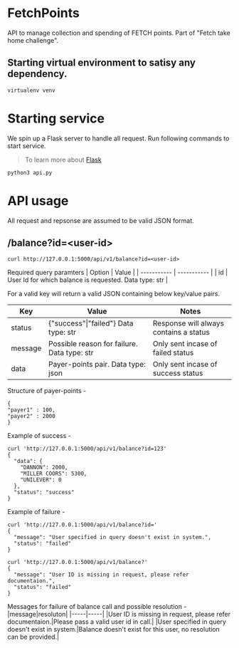 # FetchPoints

API to manage collection and spending of FETCH points. Part of "Fetch take home challenge".


## Starting virtual environment to satisy any dependency. 
```
virtualenv venv
```

# Starting service

We spin up a Flask server to handle all request. Run following commands to start service. 
> To learn more about [Flask](https://flask.palletsprojects.com/en/1.1.x/quickstart/)
```
python3 api.py
```

# API usage

All request and repsonse are assumed to be valid JSON format. 

## /balance?id=\<user-id>
```
curl http://127.0.0.1:5000/api/v1/balance?id=<user-id>
```

Required query paramters
| Option      | Value |
| ----------- | ----------- |
| id      | User Id for which balance is requested. Data type: str       |

For a valid key  will return a valid JSON containing below key/value pairs.

| Key      | Value | Notes |
| ----------- | ----------- |----------- |
| status      | {"success"\|"failed"} Data type: str   | Response will always contains a status |
| message      | Possible reason for failure. Data type: str   | Only sent incase of failed status|
| data      |  Payer-points pair. Data type: json   | Only sent incase of success status|

Structure of payer-points -
```
{
"payer1" : 100,
"payer2" : 2000
}
```

Example of success -
```
curl 'http://127.0.0.1:5000/api/v1/balance?id=123'
{
  "data": {
    "DANNON": 2000, 
    "MILLER COORS": 5300, 
    "UNILEVER": 0
  }, 
  "status": "success"
}
```

Example of failure -
```
curl 'http://127.0.0.1:5000/api/v1/balance?id='
{
  "message": "User specified in query doesn't exist in system.", 
  "status": "failed"
}
 
curl 'http://127.0.0.1:5000/api/v1/balance?'
{
  "message": "User ID is missing in request, please refer documentaion.", 
  "status": "failed"
}
```
Messages for failure of balance call and possible resolution -
|message|resoluton|
|-----|-----|
|User ID is missing in request, please refer documentaion.|Please pass a valid user id in call.|
|User specified in query doesn't exist in system.|Balance doesn't exist for this user, no resolution can be provided.|

